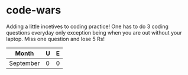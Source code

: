 # code-wars

Adding a little incetives to coding practice! One has to do 3 coding questions everyday only exception being when you are out without your laptop.
Miss one question and lose 5 Rs!

Month | U | E 
--- | --- | ---
September | 0 | 0
